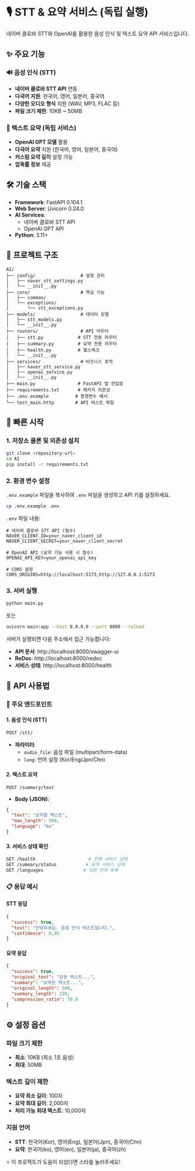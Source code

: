 # 🎙️ STT & 요약 서비스 (독립 실행)

네이버 클로바 STT와 OpenAI를 활용한 음성 인식 및 텍스트 요약 API 서비스입니다.

## ✨ 주요 기능

### 🔊 음성 인식 (STT)
- **네이버 클로바 STT API** 연동
- **다국어 지원**: 한국어, 영어, 일본어, 중국어
- **다양한 오디오 형식** 지원 (WAV, MP3, FLAC 등)
- **파일 크기 제한**: 10KB ~ 50MB

### 📝 텍스트 요약 (독립 서비스)
- **OpenAI GPT 모델** 활용
- **다국어 요약** 지원 (한국어, 영어, 일본어, 중국어)
- **커스텀 요약 길이** 설정 가능
- **압축률 정보** 제공

## 🛠️ 기술 스택

- **Framework**: FastAPI 0.104.1
- **Web Server**: Uvicorn 0.24.0
- **AI Services**: 
  - 네이버 클로바 STT API
  - OpenAI GPT API
- **Python**: 3.11+

## 📁 프로젝트 구조

```
AI/
├── config/                 # 설정 관리
│   ├── naver_stt_settings.py
│   └── __init__.py
├── core/                   # 핵심 기능
│   ├── common/
│   └── exceptions/
│       └── stt_exceptions.py
├── models/                 # 데이터 모델
│   ├── stt_models.py
│   └── __init__.py
├── routers/                # API 라우터
│   ├── stt.py             # STT 전용 라우터
│   ├── summary.py         # 요약 전용 라우터
│   ├── health.py          # 헬스체크
│   └── __init__.py
├── services/               # 비즈니스 로직
│   ├── naver_stt_service.py
│   ├── openai_service.py
│   └── __init__.py
├── main.py                # FastAPI 앱 진입점
├── requirements.txt       # 패키지 의존성
├── .env.example          # 환경변수 예시
└── test_main.http        # API 테스트 파일
```

## 🚀 빠른 시작

### 1. 저장소 클론 및 의존성 설치

```bash
git clone <repository-url>
cd AI
pip install -r requirements.txt
```

### 2. 환경 변수 설정

`.env.example` 파일을 복사하여 `.env` 파일을 생성하고 API 키를 설정하세요.

```bash
cp .env.example .env
```

`.env` 파일 내용:
```env
# 네이버 클로바 STT API (필수)
NAVER_CLIENT_ID=your_naver_client_id
NAVER_CLIENT_SECRET=your_naver_client_secret

# OpenAI API (요약 기능 사용 시 필수)
OPENAI_API_KEY=your_openai_api_key

# CORS 설정
CORS_ORIGINS=http://localhost:5173,http://127.0.0.1:5173
```

### 3. 서버 실행

```bash
python main.py
```

또는

```bash
uvicorn main:app --host 0.0.0.0 --port 8000 --reload
```

서버가 실행되면 다음 주소에서 접근 가능합니다:
- **API 문서**: http://localhost:8000/swagger-ui
- **ReDoc**: http://localhost:8000/redoc
- **서비스 상태**: http://localhost:8000/health

## 📖 API 사용법

### 🎯 주요 엔드포인트

#### 1. 음성 인식 (STT)
```bash
POST /stt/
```
- **파라미터**: 
  - `audio_file`: 음성 파일 (multipart/form-data)
  - `lang`: 언어 설정 (Kor/Eng/Jpn/Chn)

#### 2. 텍스트 요약
```bash
POST /summary/text
```
- **Body (JSON)**:
```json
{
  "text": "요약할 텍스트",
  "max_length": 500,
  "language": "ko"
}
```

#### 3. 서비스 상태 확인
```bash
GET /health                    # 전체 서비스 상태
GET /summary/status           # 요약 서비스 상태
GET /languages               # 지원 언어 목록
```

### 📋 응답 예시

#### STT 응답
```json
{
  "success": true,
  "text": "안녕하세요. 음성 인식 테스트입니다.",
  "confidence": 0.95
}
```

#### 요약 응답
```json
{
  "success": true,
  "original_text": "원본 텍스트...",
  "summary": "요약된 텍스트...",
  "original_length": 500,
  "summary_length": 150,
  "compression_ratio": 70.0
}
```

## ⚙️ 설정 옵션

### 파일 크기 제한
- **최소**: 10KB (최소 1초 음성)
- **최대**: 50MB

### 텍스트 길이 제한
- **요약 최소 길이**: 100자
- **요약 최대 길이**: 2,000자
- **처리 가능 최대 텍스트**: 10,000자

### 지원 언어
- **STT**: 한국어(Kor), 영어(Eng), 일본어(Jpn), 중국어(Chn)
- **요약**: 한국어(ko), 영어(en), 일본어(ja), 중국어(zh)

⭐ 이 프로젝트가 도움이 되었다면 스타를 눌러주세요!
